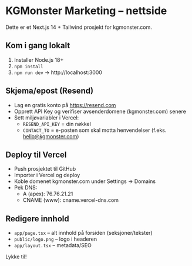 # KGMonster Marketing – nettside

Dette er et Next.js 14 + Tailwind prosjekt for kgmonster.com.

## Kom i gang lokalt
1. Installer Node.js 18+
2. `npm install`
3. `npm run dev` → http://localhost:3000

## Skjema/epost (Resend)
- Lag en gratis konto på https://resend.com
- Opprett API Key og verifiser avsenderdomene (kgmonster.com) senere
- Sett miljøvariabler i Vercel:
  - `RESEND_API_KEY` = din nøkkel
  - `CONTACT_TO` = e-posten som skal motta henvendelser (f.eks. hello@kgmonster.com)

## Deploy til Vercel
- Push prosjektet til GitHub
- Importer i Vercel og deploy
- Koble domenet kgmonster.com under Settings → Domains
- Pek DNS:
  - A (apex): 76.76.21.21
  - CNAME (www): cname.vercel-dns.com

## Redigere innhold
- `app/page.tsx` – alt innhold på forsiden (seksjoner/tekster)
- `public/logo.png` – logo i headeren
- `app/layout.tsx` – metadata/SEO

Lykke til!

